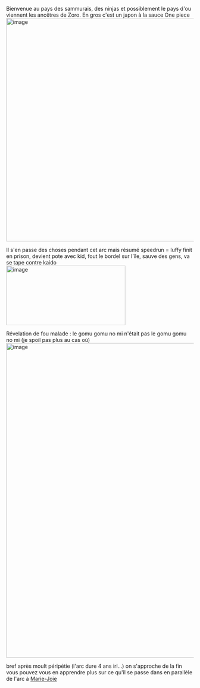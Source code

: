 Bienvenue au pays des sammurais, des ninjas et possiblement le pays d'ou viennent les ancêtres de Zoro.
En gros c'est un japon à la sauce One piece
<img width="900" height="600" alt="image" src="https://github.com/user-attachments/assets/f9b5cf04-3be8-4c47-81f8-57c0b1b02268" />


Il s'en passe des choses pendant cet arc mais résumé speedrun = luffy finit en prison, devient pote avec kid, fout le bordel sur l'île, sauve des gens, va se tape contre kaido  
<img width="320" height="160" alt="image" src="https://github.com/user-attachments/assets/c710cc4d-bede-4084-b8d8-fa4d32339e1b" />

Révelation de fou malade : le gomu gomu no mi n'était pas le gomu gomu no mi (je spoil pas plus au cas où)  
<img width="687" height="845" alt="image" src="https://github.com/user-attachments/assets/15aada1d-6f1e-4275-b7a4-730cb0602992" />


bref après moult péripétie (l'arc dure 4 ans irl...) on s'approche de la fin 
vous pouvez vous en apprendre plus sur ce qu'il se passe dans en parallèle de l'arc à [Marie-Joie](https://github.com/Enlawn/TP2---labyrinth/blob/main/Reverie%20%C3%A0%20Marie-Joie.md)











<!-- made by enlawn (AB) -->
